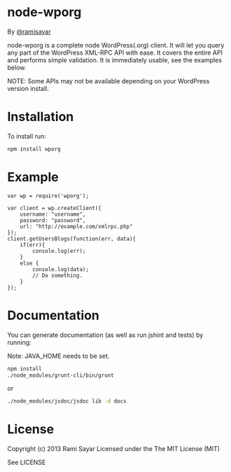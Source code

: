 node-wporg
==========

By [@ramisayar](http://twitter.com/ramisayar)

node-wporg is a complete node WordPress(.org) client. It will let you query any part of the WordPress XML-RPC API with
ease. It covers the entire API and performs simple validation. It is immediately usable, see the examples below.

NOTE: Some APIs may not be available depending on your WordPress version install.

Installation
============

To install run:

```sh
npm install wporg
```

Example
=======

```node
var wp = require('wporg');

var client = wp.createClient({
    username: "username",
    password: "password",
    url: "http://example.com/xmlrpc.php"
});
client.getUsersBlogs(function(err, data){
    if(err){
        console.log(err);
    }
    else {
        console.log(data);
        // Do something.
    }
});
```

Documentation
=============

You can generate documentation (as well as run jshint and tests) by running:

Note: JAVA_HOME needs to be set.

```sh
npm install
./node_modules/grunt-cli/bin/grunt
```

or

```sh
./node_modules/jsdoc/jsdoc lib -d docs
```

License
=======

Copyright (c) 2013 Rami Sayar
Licensed under the The MIT License (MIT)

See LICENSE
